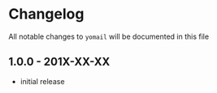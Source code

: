 # Changelog

All notable changes to `yomail` will be documented in this file

## 1.0.0 - 201X-XX-XX

- initial release
